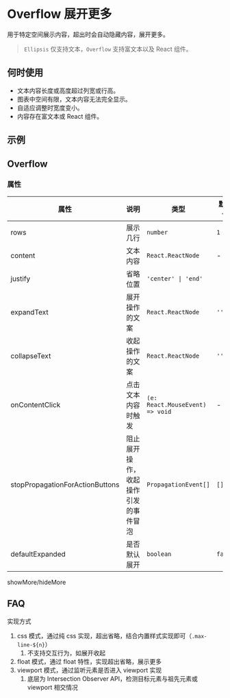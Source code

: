 # Overflow 展开更多

用于特定空间展示内容，超出时会自动隐藏内容，展开更多。

> `Ellipsis` 仅支持文本，`Overflow` 支持富文本以及 React 组件。

## 何时使用

- 文本内容长度或高度超过列宽或行高。
- 图表中空间有限，文本内容无法完全显示。
- 自适应调整时宽度变小。
- 内容存在富文本或 React 组件。

## 示例

<code src="./demos/demo1.tsx"></code>

## Overflow

### 属性

| 属性 | 说明 | 类型 | 默认值 |
| --- | --- | --- | --- |
| rows | 展示几行 | `number` | `1` |
| content | 文本内容 | `React.ReactNode` | - |
| justify | 省略位置 | `'center' \| 'end'` |
| expandText | 展开操作的文案 | `React.ReactNode` | `''` |
| collapseText | 收起操作的文案 | `React.ReactNode` | `''` |
| onContentClick | 点击文本内容时触发 | `(e: React.MouseEvent) => void` | - |
| stopPropagationForActionButtons | 阻止展开操作，收起操作引发的事件冒泡 | `PropagationEvent[]` | `[]` |
| defaultExpanded | 是否默认展开 | `boolean` | `false` |

showMore/hideMore

## FAQ

实现方式

1. css 模式，通过纯 css 实现，超出省略，结合内置样式实现即可（`.max-line-${n}`）
   1. 不支持交互行为，如展开收起
2. float 模式，通过 float 特性，实现超出省略，展示更多
3. viewport 模式，通过监听元素是否进入 viewport 实现
   1. 底层为 Intersection Observer API，检测目标元素与祖先元素或 viewport 相交情况
